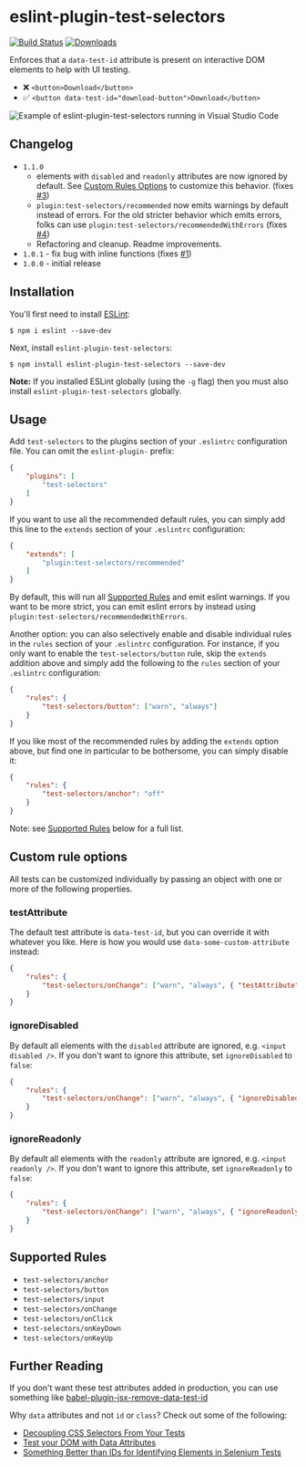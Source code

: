 # eslint-plugin-test-selectors
[![Build Status](https://travis-ci.org/davidcalhoun/eslint-plugin-test-selectors.svg?branch=master)](https://travis-ci.org/davidcalhoun/eslint-plugin-test-selectors)
[![Downloads][downloads-image]][npm-url]

Enforces that a `data-test-id` attribute is present on interactive DOM elements to help with UI testing.

* ❌ `<button>Download</button>`
* ✅ `<button data-test-id="download-button">Download</button>`

![Example of eslint-plugin-test-selectors running in Visual Studio Code](https://github.com/davidcalhoun/eslint-plugin-test-selectors/blob/master/vscode-test-selectors-example.png)

## Changelog
* `1.1.0`
  * elements with `disabled` and `readonly` attributes are now ignored by default.  See [Custom Rules Options](#custom-rule-options) to customize this behavior. (fixes [#3][i3])
  * `plugin:test-selectors/recommended` now emits warnings by default instead of errors. For the old stricter behavior which emits errors, folks can use `plugin:test-selectors/recommendedWithErrors` (fixes [#4][i4])
  * Refactoring and cleanup.  Readme improvements.
* `1.0.1` - fix bug with inline functions (fixes [#1][i1])
* `1.0.0` - initial release

## Installation

You'll first need to install [ESLint](http://eslint.org):

```
$ npm i eslint --save-dev
```

Next, install `eslint-plugin-test-selectors`:

```
$ npm install eslint-plugin-test-selectors --save-dev
```

**Note:** If you installed ESLint globally (using the `-g` flag) then you must also install `eslint-plugin-test-selectors` globally.

## Usage

Add `test-selectors` to the plugins section of your `.eslintrc` configuration file. You can omit the `eslint-plugin-` prefix:

```json
{
    "plugins": [
        "test-selectors"
    ]
}
```

If you want to use all the recommended default rules, you can simply add this line to the `extends` section of your `.eslintrc` configuration:

```json
{
    "extends": [
        "plugin:test-selectors/recommended"
    ]
}
```

By default, this will run all [Supported Rules](#supported-rules) and emit eslint warnings.  If you want to be more strict, you can emit eslint errors by instead using `plugin:test-selectors/recommendedWithErrors`.

Another option: you can also selectively enable and disable individual rules in the `rules` section of your `.eslintrc` configuration.  For instance, if you only want to enable the `test-selectors/button` rule, skip the `extends` addition above and simply add the following to the `rules` section of your `.eslintrc` configuration:

```json
{
    "rules": {
        "test-selectors/button": ["warn", "always"]
    }
}
```

If you like most of the recommended rules by adding the `extends` option above, but find one in particular to be bothersome, you can simply disable it:

```json
{
    "rules": {
        "test-selectors/anchor": "off"
    }
}
```

Note: see [Supported Rules](#supported-rules) below for a full list.

## Custom rule options
All tests can be customized individually by passing an object with one or more of the following properties.

### testAttribute

The default test attribute is `data-test-id`, but you can override it with whatever you like.  Here is how you would use `data-some-custom-attribute` instead:

```json
{
    "rules": {
        "test-selectors/onChange": ["warn", "always", { "testAttribute": "data-some-custom-attribute" }]
    }
}
```

### ignoreDisabled
By default all elements with the `disabled` attribute are ignored, e.g. `<input disabled />`.  If you don't want to ignore this attribute, set `ignoreDisabled` to `false`:

```json
{
    "rules": {
        "test-selectors/onChange": ["warn", "always", { "ignoreDisabled": false }]
    }
}
```

### ignoreReadonly
By default all elements with the `readonly` attribute are ignored, e.g. `<input readonly />`.  If you don't want to ignore this attribute, set `ignoreReadonly` to `false`:

```json
{
    "rules": {
        "test-selectors/onChange": ["warn", "always", { "ignoreReadonly": false }]
    }
}
```

## Supported Rules

* `test-selectors/anchor`
* `test-selectors/button`
* `test-selectors/input`
* `test-selectors/onChange`
* `test-selectors/onClick`
* `test-selectors/onKeyDown`
* `test-selectors/onKeyUp`

## Further Reading

If you don't want these test attributes added in production, you can use something like [babel-plugin-jsx-remove-data-test-id](https://github.com/coderas/babel-plugin-jsx-remove-data-test-id)

Why `data` attributes and not `id` or `class`?  Check out some of the following:

* [Decoupling CSS Selectors From Your Tests](https://mixandgo.com/learn/decoupling-css-selectors-from-your-tests)
* [Test your DOM with Data Attributes](https://medium.com/@colecodes/test-your-dom-with-data-attributes-44fccc43ed4b)
* [Something Better than IDs for Identifying Elements in Selenium Tests](https://techblog.constantcontact.com/software-development/a-better-way-to-id-elements-in-selenium-tests/)


[downloads-image]: https://img.shields.io/npm/dm/eslint-plugin-test-selectors.svg?style=flat-square
[npm-url]: https://www.npmjs.com/package/eslint-plugin-test-selectors
[npm-image]: https://img.shields.io/npm/dm/eslint-plugin-test-selectors.svg?style=flat
[i1]: https://github.com/davidcalhoun/eslint-plugin-test-selectors/issues/1
[i2]: https://github.com/davidcalhoun/eslint-plugin-test-selectors/issues/2
[i3]: https://github.com/davidcalhoun/eslint-plugin-test-selectors/issues/3
[i4]: https://github.com/davidcalhoun/eslint-plugin-test-selectors/issues/4
